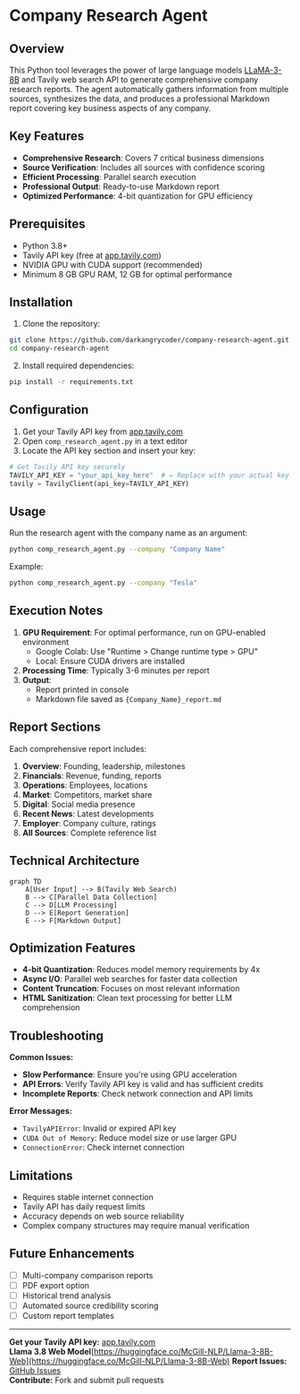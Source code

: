 # Company Research Agent

## Overview
This Python tool leverages the power of large language models [LLaMA-3-8B](https://huggingface.co/McGill-NLP/Llama-3-8B-Web) and Tavily web search API to generate comprehensive company research reports. The agent automatically gathers information from multiple sources, synthesizes the data, and produces a professional Markdown report covering key business aspects of any company.


## Key Features
- **Comprehensive Research**: Covers 7 critical business dimensions
- **Source Verification**: Includes all sources with confidence scoring
- **Efficient Processing**: Parallel search execution
- **Professional Output**: Ready-to-use Markdown report
- **Optimized Performance**: 4-bit quantization for GPU efficiency

## Prerequisites
- Python 3.8+
- Tavily API key (free at [app.tavily.com](https://app.tavily.com))
- NVIDIA GPU with CUDA support (recommended)
- Minimum 8 GB GPU RAM, 12 GB for optimal performance

## Installation
1. Clone the repository:
```bash
git clone https://github.com/darkangrycoder/company-research-agent.git
cd company-research-agent
```

2. Install required dependencies:
```bash
pip install -r requirements.txt
```

## Configuration
1. Get your Tavily API key from [app.tavily.com](https://app.tavily.com)
2. Open `comp_research_agent.py` in a text editor
3. Locate the API key section and insert your key:
```python
# Get Tavily API key securely
TAVILY_API_KEY = "your_api_key_here"  # ← Replace with your actual key
tavily = TavilyClient(api_key=TAVILY_API_KEY)
```

## Usage
Run the research agent with the company name as an argument:
```bash
python comp_research_agent.py --company "Company Name"
```

Example:
```bash
python comp_research_agent.py --company "Tesla"
```

## Execution Notes
1. **GPU Requirement**: For optimal performance, run on GPU-enabled environment
   - Google Colab: Use "Runtime > Change runtime type > GPU"
   - Local: Ensure CUDA drivers are installed
2. **Processing Time**: Typically 3-6 minutes per report
3. **Output**:
   - Report printed in console
   - Markdown file saved as `{Company_Name}_report.md`

## Report Sections
Each comprehensive report includes:
1. **Overview**: Founding, leadership, milestones
2. **Financials**: Revenue, funding, reports
3. **Operations**: Employees, locations
4. **Market**: Competitors, market share
5. **Digital**: Social media presence
6. **Recent News**: Latest developments
7. **Employer**: Company culture, ratings
8. **All Sources**: Complete reference list

## Technical Architecture
```mermaid
graph TD
    A[User Input] --> B(Tavily Web Search)
    B --> C[Parallel Data Collection]
    C --> D[LLM Processing]
    D --> E[Report Generation]
    E --> F[Markdown Output]
```

## Optimization Features
- **4-bit Quantization**: Reduces model memory requirements by 4x
- **Async I/O**: Parallel web searches for faster data collection
- **Content Truncation**: Focuses on most relevant information
- **HTML Sanitization**: Clean text processing for better LLM comprehension

## Troubleshooting
**Common Issues:**
- **Slow Performance**: Ensure you're using GPU acceleration
- **API Errors**: Verify Tavily API key is valid and has sufficient credits
- **Incomplete Reports**: Check network connection and API limits

**Error Messages:**
- `TavilyAPIError`: Invalid or expired API key
- `CUDA Out of Memory`: Reduce model size or use larger GPU
- `ConnectionError`: Check internet connection

## Limitations
- Requires stable internet connection
- Tavily API has daily request limits
- Accuracy depends on web source reliability
- Complex company structures may require manual verification

## Future Enhancements
- [ ] Multi-company comparison reports
- [ ] PDF export option
- [ ] Historical trend analysis
- [ ] Automated source credibility scoring
- [ ] Custom report templates

---

**Get your Tavily API key:** [app.tavily.com](https://app.tavily.com)  
**Llama 3.8 Web Model**[https://huggingface.co/McGill-NLP/Llama-3-8B-Web](https://huggingface.co/McGill-NLP/Llama-3-8B-Web)
**Report Issues:** [GitHub Issues](https://github.com/darkangrycoder/company-research-agent/issues)  
**Contribute:** Fork and submit pull requests
